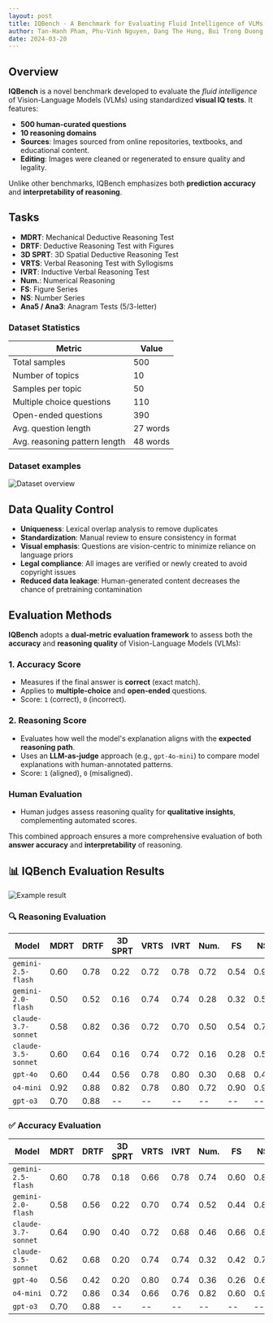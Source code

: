 ```yaml
---
layout: post
title: IQBench - A Benchmark for Evaluating Fluid Intelligence of VLMs
author: Tan-Hanh Pham, Phu-Vinh Nguyen, Dang The Hung, Bui Trong Duong, Vu Nguyen Thanh, Chris Ngo, Tri Quang Truong, Truong-Son Hy
date: 2024-03-20
---
```

## Overview

**IQBench** is a novel benchmark developed to evaluate the *fluid intelligence* of Vision-Language Models (VLMs) using standardized **visual IQ tests**. It features:

* **500 human-curated questions**
* **10 reasoning domains**
* **Sources**: Images sourced from online repositories, textbooks, and educational content.
* **Editing**: Images were cleaned or regenerated to ensure quality and legality.

Unlike other benchmarks, IQBench emphasizes both **prediction accuracy** and **interpretability of reasoning**.

## Tasks

- **MDRT**: Mechanical Deductive Reasoning Test
- **DRTF**: Deductive Reasoning Test with Figures
- **3D SPRT**: 3D Spatial Deductive Reasoning Test
- **VRTS**: Verbal Reasoning Test with Syllogisms
- **IVRT**: Inductive Verbal Reasoning Test
- **Num.**: Numerical Reasoning
- **FS**: Figure Series
- **NS**: Number Series
- **Ana5 / Ana3**: Anagram Tests (5/3-letter)

### Dataset Statistics

| Metric                        | Value    |
| ----------------------------- | -------- |
| Total samples                 | 500      |
| Number of topics              | 10       |
| Samples per topic             | 50       |
| Multiple choice questions     | 110      |
| Open-ended questions          | 390      |
| Avg. question length          | 27 words |
| Avg. reasoning pattern length | 48 words |

### Dataset examples

![Dataset overview](https://phuvinhnguyen.github.io/IQBench/assets/images/dataset.jpg)

## Data Quality Control

* **Uniqueness**: Lexical overlap analysis to remove duplicates
* **Standardization**: Manual review to ensure consistency in format
* **Visual emphasis**: Questions are vision-centric to minimize reliance on language priors
* **Legal compliance**: All images are verified or newly created to avoid copyright issues
* **Reduced data leakage**: Human-generated content decreases the chance of pretraining contamination

## Evaluation Methods

**IQBench** adopts a **dual-metric evaluation framework** to assess both the **accuracy** and **reasoning quality** of Vision-Language Models (VLMs):

### 1. Accuracy Score

* Measures if the final answer is **correct** (exact match).
* Applies to **multiple-choice** and **open-ended** questions.
* Score: `1` (correct), `0` (incorrect).

### 2. Reasoning Score

* Evaluates how well the model's explanation aligns with the **expected reasoning path**.
* Uses an **LLM-as-judge** approach (e.g., `gpt-4o-mini`) to compare model explanations with human-annotated patterns.
* Score: `1` (aligned), `0` (misaligned).

### Human Evaluation

* Human judges assess reasoning quality for **qualitative insights**, complementing automated scores.

This combined approach ensures a more comprehensive evaluation of both **answer accuracy** and **interpretability** of reasoning.

## 📊 IQBench Evaluation Results

![Example result](https://phuvinhnguyen.github.io/IQBench/assets/images/results.jpg)

### 🔍 Reasoning Evaluation

| Model               | MDRT | DRTF | 3D SPRT | VRTS | IVRT | Num. | FS   | NS   | Ana5 | Ana3 | **Avg.**  |
| ------------------- | ---- | ---- | ------- | ---- | ---- | ---- | ---- | ---- | ---- | ---- | --------- |
| `gemini-2.5-flash`  | 0.60 | 0.78 | 0.22    | 0.72 | 0.78 | 0.72 | 0.54 | 0.94 | 0.14 | 0.42 | **0.586** |
| `gemini-2.0-flash`  | 0.50 | 0.52 | 0.16    | 0.74 | 0.74 | 0.28 | 0.32 | 0.58 | 0.16 | 0.08 | **0.408** |
| `claude-3.7-sonnet` | 0.58 | 0.82 | 0.36    | 0.72 | 0.70 | 0.50 | 0.54 | 0.76 | 0.04 | 0.14 | **0.516** |
| `claude-3.5-sonnet` | 0.60 | 0.64 | 0.16    | 0.74 | 0.72 | 0.16 | 0.28 | 0.52 | 0.12 | 0.06 | **0.400** |
| `gpt-4o`            | 0.60 | 0.44 | 0.56    | 0.78 | 0.80 | 0.30 | 0.68 | 0.44 | 0.04 | 0.02 | **0.466** |
| `o4-mini`           | 0.92 | 0.88 | 0.82    | 0.78 | 0.80 | 0.72 | 0.90 | 0.90 | 0.10 | 0.14 | **0.696** |
| `gpt-o3`            | 0.70 | 0.88 | --      | --   | --   | --   | --   | --   | 0.12 | --   | --        |

### ✅ Accuracy Evaluation

| Model               | MDRT | DRTF | 3D SPRT | VRTS | IVRT | Num. | FS   | NS   | Ana5 | Ana3 | **Avg.**  |
| ------------------- | ---- | ---- | ------- | ---- | ---- | ---- | ---- | ---- | ---- | ---- | --------- |
| `gemini-2.5-flash`  | 0.60 | 0.78 | 0.18    | 0.66 | 0.78 | 0.74 | 0.60 | 0.88 | 0.14 | 0.42 | **0.578** |
| `gemini-2.0-flash`  | 0.58 | 0.56 | 0.22    | 0.70 | 0.74 | 0.52 | 0.44 | 0.84 | 0.16 | 0.14 | **0.490** |
| `claude-3.7-sonnet` | 0.64 | 0.90 | 0.40    | 0.72 | 0.68 | 0.46 | 0.66 | 0.82 | 0.04 | 0.16 | **0.548** |
| `claude-3.5-sonnet` | 0.62 | 0.68 | 0.20    | 0.74 | 0.74 | 0.32 | 0.42 | 0.76 | 0.12 | 0.10 | **0.470** |
| `gpt-4o`            | 0.56 | 0.42 | 0.20    | 0.80 | 0.74 | 0.36 | 0.26 | 0.66 | 0.06 | 0.02 | **0.408** |
| `o4-mini`           | 0.72 | 0.86 | 0.34    | 0.66 | 0.76 | 0.82 | 0.60 | 0.94 | 0.02 | 0.14 | **0.615** |
| `gpt-o3`            | 0.70 | 0.88 | --      | --   | --   | --   | --   | --   | 0.12 | --   | --        |

